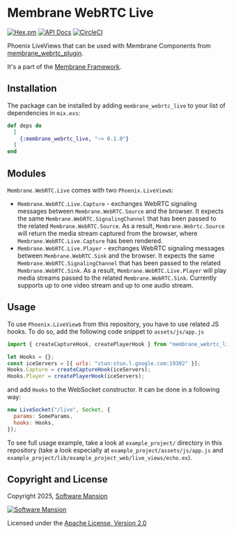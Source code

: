 # Membrane WebRTC Live

[![Hex.pm](https://img.shields.io/hexpm/v/membrane_webrtc_live.svg)](https://hex.pm/packages/membrane_webrtc_live)
[![API Docs](https://img.shields.io/badge/api-docs-yellow.svg?style=flat)](https://hexdocs.pm/membrane_webrtc_live)
[![CircleCI](https://circleci.com/gh/membraneframework/membrane_webrtc_live.svg?style=svg)](https://circleci.com/gh/membraneframework/membrane_webrtc_live)

Phoenix LiveViews that can be used with Membrane Components from [membrane_webrtc_plugin](https://github.com/membraneframework/membrane_webrtc_plugin).

It's a part of the [Membrane Framework](https://membrane.stream).

## Installation

The package can be installed by adding `membrane_webrtc_live` to your list of dependencies in `mix.exs`:

```elixir
def deps do
  [
    {:membrane_webrtc_live, "~> 0.1.0"}
  ]
end
```

## Modules

`Membrane.WebRTC.Live` comes with two `Phoenix.LiveView`s: 
 - `Membrane.WebRTC.Live.Capture` - exchanges WebRTC signaling messages between `Membrane.WebRTC.Source` and the browser. It expects the same `Membrane.WebRTC.SignalingChannel` that has been passed to the related `Membrane.WebRTC.Source`. As a result, `Membrane.Webrtc.Source` will return the media stream captured from the browser, where `Membrane.WebRTC.Live.Capture` has been rendered.
 - `Membrane.WebRTC.Live.Player` - exchanges WebRTC signaling messages between `Membrane.WebRTC.Sink` and the browser. It expects the same `Membrane.WebRTC.SignalingChannel` that has been passed to the related `Membrane.WebRTC.Sink`. As a result, `Membrane.WebRTC.Live.Player` will play media streams passed to the related `Membrane.WebRTC.Sink`. Currently supports up to one video stream and up to one audio stream.

## Usage 

To use `Phoenix.LiveView`s from this repository, you have to use related JS hooks. To do so, add the following code snippet to `assets/js/app.js`

```js
import { createCaptureHook, createPlayerHook } from "membrane_webrtc_live";

let Hooks = {};
const iceServers = [{ urls: "stun:stun.l.google.com:19302" }];
Hooks.Capture = createCaptureHook(iceServers);
Hooks.Player = createPlayerHook(iceServers);
```

and add `Hooks` to the WebSocket constructor. It can be done in a following way:

```js
new LiveSocket("/live", Socket, {
  params: SomeParams,
  hooks: Hooks,
});
```

To see full usage example, take a look at `example_project/` directory in this repository (take a look especially at `example_project/assets/js/app.js` and `example_project/lib/example_project_web/live_views/echo.ex`).

## Copyright and License

Copyright 2025, [Software Mansion](https://swmansion.com/?utm_source=git&utm_medium=readme&utm_campaign=membrane_webrtc_live)

[![Software Mansion](https://logo.swmansion.com/logo?color=white&variant=desktop&width=200&tag=membrane-github)](https://swmansion.com/?utm_source=git&utm_medium=readme&utm_campaign=membrane_webrtc_live)

Licensed under the [Apache License, Version 2.0](LICENSE)

